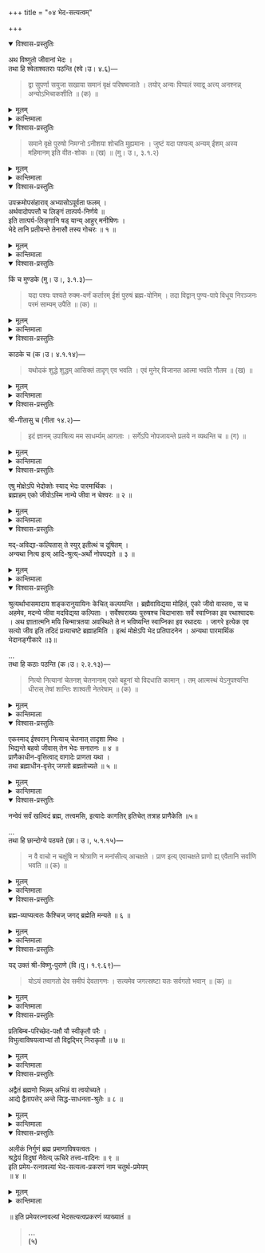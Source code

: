 +++
title = "०४ भेद-सत्यत्वम्"

+++

<details open><summary>विश्वास-प्रस्तुतिः</summary>

अथ विष्णुतो जीवानां भेदः ।  
तथा हि श्वेताश्वतराः पठन्ति (श्वे।उ। ४.६)—
> द्वा सुपर्णा सयुजा सखाया
> समानं वृक्षं परिषष्वजाते ।
> तयोर् अन्यः पिप्पलं स्वाद्व्
> अत्त्य् अनश्नन्न् अन्योऽभिचाकशीति ॥ (क) ॥
</details>

<details><summary>मूलम्</summary>

अथ विष्णुतो जीवानां भेदः ।  
तथा हि श्वेताश्वतराः पठन्ति (श्वे।उ। ४.६)—
> द्वा सुपर्णा सयुजा सखाया
> समानं वृक्षं परिषष्वजाते ।
> तयोर् अन्यः पिप्पलं स्वाद्व्
> अत्त्य् अनश्नन्न् अन्योऽभिचाकशीति ॥ (क) ॥
</details>

<details><summary>कान्तिमाला</summary>

ईश्वरात् जीवानां भेदं वक्तुमाह द्वेति । सुपां सुप लुगित्यादि सूत्रादौ विभक्तेरात् । द्वौ सुपणौ पक्षिणौ जीवेशलक्षणौ समानमेकं वृक्षं देहं परिषष्वजाते स्वीकृत्य तिष्ठतः । जीवो भोगाय, ईशो नियमनाय इति बोध्यं । तौ कीदृशावित्याह, सयुजौ सहयोगवन्तौ, सखायौ तत्तुल्यौ । तयोर् अन्य एको जीवः पिप्पलं कर्मफलं सुखदुःखरूपं स्वादु अत्ति । अन्य ईश स्तदनश्नन्नपि अभिचाकशीति । प्रदीप्यते ॥क॥
</details>

<details open><summary>विश्वास-प्रस्तुतिः</summary>

> समाने वृक्षे पुरुषो निमग्नो
> ऽनीशया शोचति मुह्यमानः ।
> जुष्टं यदा पश्यत्य् अन्यम् ईशम्
> अस्य महिमानम् इति वीत-शोकः ॥ (ख) ॥ (मु। उ।, ३.१.२)
</details>

<details><summary>मूलम्</summary>

> समाने वृक्षे पुरुषो निमग्नो
> ऽनीशया शोचति मुह्यमानः ।
> जुष्टं यदा पश्यत्य् अन्यम् ईशम्
> अस्य महिमानम् इति वीत-शोकः ॥ (ख) ॥ (मु। उ।, ३.१.२)
</details>

<details><summary>कान्तिमाला</summary>

समाने एकस्मिन् देहलक्षणे वृक्षे पुरुषो निमग्नो निरतः । अनीशया मायया मुह्यमानः सन् शोचति । यदा स्वस्मादन्यं भिन्नं ईशं कल्याणगुणगणेन स्वेन च जुष्टं परिषेवितं पश्यति ध्यायति तदा वीतशोकः सन् अस्य महिमानं ध्यायति ॥ख॥
</details>

<details open><summary>विश्वास-प्रस्तुतिः</summary>

उपक्रमोपसंहाराव् अभ्यासोऽपूर्वता फलम् ।  
अर्थवादोपपत्तौ च लिङ्गं तात्पर्य-निर्णये ॥  
इति तात्पर्य-लिङ्गानि षड् यान्य् आहुर् मनीषिणः ।  
भेदे तानि प्रतीयन्ते तेनासौ तस्य गोचरः ॥ १ ॥
</details>

<details><summary>मूलम्</summary>

उपक्रमोपसंहाराव् अभ्यासोऽपूर्वता फलम् ।  
अर्थवादोपपत्तौ च लिङ्गं तात्पर्य-निर्णये ॥  
इति तात्पर्य-लिङ्गानि षड् यान्य् आहुर् मनीषिणः ।  
भेदे तानि प्रतीयन्ते तेनासौ तस्य गोचरः ॥ १ ॥
</details>

<details><summary>कान्तिमाला</summary>

भेदे शास्त्रतात्पर्यं दर्शयितुं आह उपक्रमेति । बृहत्संहितायां उपक्रमोपसंहारयो रैकरूप्यं इत्येकलिङ्गं । द्वा सुपर्णा इत्युपक्रमः । अन्यमीशमित्युपसंहारः । द्वेति, तयोरन्य इति, अनश्नन् इति, अविशेष पुनः पुनः श्रुतिरभ्यासः । अणुत्वबृहत्त्वादिविरुद्ध्वनित्यधर्मावच्छिन्नप्रतियोगिकतया भेदस्य शास्त्रं विना लोकाद् प्रतीतेरपूर्वता । वीतशोक इतिफलं । तस्य महिमानमेति इत्यर्थवादः । अनश्नन्निति उपपत्तिः असौ भेदः तस्य शास्त्रतात्पर्य्यस्य गोचरो विषयः ॥१॥
</details>

<details open><summary>विश्वास-प्रस्तुतिः</summary>

किं च मुण्डके (मु। उ।, ३.१.३)—
> यदा पश्यः पश्यते रुक्म-वर्णं
> कर्तारम् ईशं पुरुषं ब्रह्म-योनिम् ।
> तदा विद्वान् पुण्य-पापे विधूय
> निरञ्जनः परमं साम्यम् उपैति ॥ (क) ॥
</details>

<details><summary>मूलम्</summary>

किं च मुण्डके (मु। उ।, ३.१.३)—
> यदा पश्यः पश्यते रुक्म-वर्णं
> कर्तारम् ईशं पुरुषं ब्रह्म-योनिम् ।
> तदा विद्वान् पुण्य-पापे विधूय
> निरञ्जनः परमं साम्यम् उपैति ॥ (क) ॥
</details>

<details><summary>कान्तिमाला</summary>

ननु नेतानि लिङ्गानि भेदं साधयितुमेकान्तानि, तेषामभेदसाधनेऽपि दर्शितत्वात् । ब्रह्मविद्ब्रह्मैव भवति ब्रह्मैव सन् ब्रह्माप्येति इति मोक्षदशायामभेदावधारणाद् व्यवहारिकोभेदः स्यादिति चेत् तत्राह, किञ्चेति यदेति । पश्यः ध्याता जीवः ॥क॥
</details>

<details open><summary>विश्वास-प्रस्तुतिः</summary>

काठके च (क।उ। ४.१.१४)—
> यथोदकं शुद्धे शुद्धम् आसिक्तं तादृग् एव भवति ।
> एवं मुनेर् विजानत आत्मा भवति गौतम ॥ (ख) ॥
</details>

<details><summary>मूलम्</summary>

काठके च (क।उ। ४.१.१४)—
> यथोदकं शुद्धे शुद्धम् आसिक्तं तादृग् एव भवति ।
> एवं मुनेर् विजानत आत्मा भवति गौतम ॥ (ख) ॥
</details>

<details><summary>कान्तिमाला</summary>

यथोदकमिति । विजानतस्तदनुभविनः ॥ख॥
</details>

<details open><summary>विश्वास-प्रस्तुतिः</summary>

श्री-गीतासु च (गीता १४.२)—
> इदं ज्ञानम् उपाश्रित्य मम साधर्म्यम् आगताः ।
> सर्गेऽपि नोपजायन्ते प्रलये न व्यथन्ति च ॥ (ग) ॥
</details>

<details><summary>मूलम्</summary>

श्री-गीतासु च (गीता १४.२)—
> इदं ज्ञानम् उपाश्रित्य मम साधर्म्यम् आगताः ।
> सर्गेऽपि नोपजायन्ते प्रलये न व्यथन्ति च ॥ (ग) ॥
</details>

<details><summary>कान्तिमाला</summary>

इदमिति । उपाश्रित्य प्राप्य ॥ग॥
</details>

<details open><summary>विश्वास-प्रस्तुतिः</summary>

एषु मोक्षेऽपि भेदोक्तेः स्याद् भेदः पारमार्थिकः ।  
ब्रह्माहम् एको जीवोऽस्मि नान्ये जीवा न चेश्वरः ॥ २ ॥
</details>

<details><summary>मूलम्</summary>

एषु मोक्षेऽपि भेदोक्तेः स्याद् भेदः पारमार्थिकः ।  
ब्रह्माहम् एको जीवोऽस्मि नान्ये जीवा न चेश्वरः ॥ २ ॥
</details>

<details><summary>कान्तिमाला</summary>

एष्विति । एषु वाक्येषु साम्यमिति, तादृगेवेति, साधर्म्यमिति, मोक्षेऽपि भेदोक्तेस्तात्त्विकोभेदः । एवञ्च ब्रह्मवेत्यत्र ब्रह्मतुल्य इत्येवार्थः ॥ एवौपम्येऽवधारणे इतिविश्वः ॥२॥
</details>

<details open><summary>विश्वास-प्रस्तुतिः</summary>

मद्-अविद्या-कल्पितास् ते स्युर् इतीत्थं च दूषितम् ।  
अन्यथा नित्य इत्य् आदि-श्रुत्य्-अर्थो नोपपद्यते ॥ ३ ॥
</details>

<details><summary>मूलम्</summary>

मद्-अविद्या-कल्पितास् ते स्युर् इतीत्थं च दूषितम् ।  
अन्यथा नित्य इत्य् आदि-श्रुत्य्-अर्थो नोपपद्यते ॥ ३ ॥
</details>

<details><summary>कान्तिमाला</summary>

स एव माया परिमोहितात्मा शरीर मास्थाय करोति सर्व इत्यादि
</details>

<details open><summary>विश्वास-प्रस्तुतिः</summary>

श्रुत्यर्थाभासमादाय शङ्करानुयायिनः केचित् कल्पयन्ति । ब्रह्मैवाविद्यया मोहितं, एको जीवो वास्तवः, स च अहमेव, मदन्ये जीवा मदविद्यया कल्पिताः । सर्वेश्वराख्यः पुरुषश्च चिदाभासाः सर्वे स्वाप्निका इव रथाश्वादयः । अथ ज्ञातात्मनि मयि चिन्मात्रतया अवस्थिते ते न भविष्यन्ति स्वाप्निका इव रथादयः । जागरे इत्येक एव सत्यो जीव इति तदिदं प्रत्याचष्टे ब्रह्माहमिति । इत्थं मोक्षेऽपि भेद प्रतिपादनेन । अन्यथा पारमार्थिक भेदानङ्गीकारे ॥३॥

…  
तथा हि कठाः पठन्ति (क।उ। २.२.१३)—
> नित्यो नित्यानां चेतनश् चेतनानाम्
> एको बहूनां यो विदधाति कामान् ।
> तम् आत्मस्थं येऽनुपश्यन्ति धीरास्
> तेषां शान्तिः शाश्वती नेतरेषाम् ॥ (क) ॥
</details>

<details><summary>मूलम्</summary>

श्रुत्यर्थाभासमादाय शङ्करानुयायिनः केचित् कल्पयन्ति । ब्रह्मैवाविद्यया मोहितं, एको जीवो वास्तवः, स च अहमेव, मदन्ये जीवा मदविद्यया कल्पिताः । सर्वेश्वराख्यः पुरुषश्च चिदाभासाः सर्वे स्वाप्निका इव रथाश्वादयः । अथ ज्ञातात्मनि मयि चिन्मात्रतया अवस्थिते ते न भविष्यन्ति स्वाप्निका इव रथादयः । जागरे इत्येक एव सत्यो जीव इति तदिदं प्रत्याचष्टे ब्रह्माहमिति । इत्थं मोक्षेऽपि भेद प्रतिपादनेन । अन्यथा पारमार्थिक भेदानङ्गीकारे ॥३॥

…  
तथा हि कठाः पठन्ति (क।उ। २.२.१३)—
> नित्यो नित्यानां चेतनश् चेतनानाम्
> एको बहूनां यो विदधाति कामान् ।
> तम् आत्मस्थं येऽनुपश्यन्ति धीरास्
> तेषां शान्तिः शाश्वती नेतरेषाम् ॥ (क) ॥
</details>

<details><summary>कान्तिमाला</summary>

तां श्रुतिमुदाहरति । नित्य इति । आत्मनि मनसि स्थितम् ॥क॥
</details>

<details open><summary>विश्वास-प्रस्तुतिः</summary>

एकस्माद् ईश्वरान् नित्याच् चेतनात् तादृशा मिथः ।  
भिद्यन्ते बहवो जीवास् तेन भेदः सनातनः ॥ ४ ॥  
प्राणैकाधीन-वृत्तित्वाद् वागादेः प्राणता यथा ।  
तथा ब्रह्माधीन-वृत्तेर् जगतो ब्रह्मतोच्यते ॥ ५ ॥
</details>

<details><summary>मूलम्</summary>

एकस्माद् ईश्वरान् नित्याच् चेतनात् तादृशा मिथः ।  
भिद्यन्ते बहवो जीवास् तेन भेदः सनातनः ॥ ४ ॥  
प्राणैकाधीन-वृत्तित्वाद् वागादेः प्राणता यथा ।  
तथा ब्रह्माधीन-वृत्तेर् जगतो ब्रह्मतोच्यते ॥ ५ ॥
</details>

<details><summary>कान्तिमाला</summary>

श्रुत्यर्थं योजयति एकस्मादिति । यः परेशो नित्यश् चेतन एकोनित्यानां चेतनानां बहूनां जीवानां कामान् वाञ्छितानि, यथा साधनं विदधाति । तं ये धीराः पश्यन्ति ध्यायन्ति, तेषां शान्तिः संसार दुःखनिवृत्तिः शाश्वतीति तदर्थः । न खलु नित्यानां चेतनानां अविद्याकल्पितत्वं प्रेक्षावता शक्यमभिधातुं, इत्येकजीववादकण्ठकुठाररूपमेतद्वाक्यं । तादृशा इति, नित्याश्चेतनाश्चेत्यर्थः । तेनेति, नित्यानां चेतनानां नित्यात् चेतनात् भेदप्रतिपादनेन इत्यर्थः ॥४॥
</details>

<details open><summary>विश्वास-प्रस्तुतिः</summary>

नन्वेवं सर्वं खल्विदं ब्रह्म, तत्त्वमसि, इत्यादेः कागतिर् इतिचेत् तत्राह प्राणैकेति ॥५॥

…  
तथा हि छान्दोग्ये पठ्यते (छा। उ।, ५.१.१५)—
> न वै वाचो न चक्षूंषि 
> न श्रोत्राणि न मनांसीत्य् आचक्षते ।
> प्राण इत्य् एवाचक्षते 
> प्राणो ह्य् एवैतानि सर्वाणि भवति ॥ (क) ॥
</details>

<details><summary>मूलम्</summary>

नन्वेवं सर्वं खल्विदं ब्रह्म, तत्त्वमसि, इत्यादेः कागतिर् इतिचेत् तत्राह प्राणैकेति ॥५॥

…  
तथा हि छान्दोग्ये पठ्यते (छा। उ।, ५.१.१५)—
> न वै वाचो न चक्षूंषि 
> न श्रोत्राणि न मनांसीत्य् आचक्षते ।
> प्राण इत्य् एवाचक्षते 
> प्राणो ह्य् एवैतानि सर्वाणि भवति ॥ (क) ॥
</details>

<details><summary>कान्तिमाला</summary>

नवै इति, वागादीनामिन्द्रियाणां वागादि शब्दैर्नाभिधानं । किन्तु प्राणायत्तवृत्तिकत्वात् प्राणशब्देनैवाभिधानं, प्राणरूपत्वञ्च यथाभवति, एवं ब्रह्मायत्तवृत्तिकत्वात् चिज्जडात्मकस्य प्रपञ्चस्य ब्रह्मशब्देनाभिधानं ब्रह्मरूपत्वञ्च इति ॥क॥
</details>

<details open><summary>विश्वास-प्रस्तुतिः</summary>

ब्रह्म-व्याप्यत्वतः कैश्चिज् जगद् ब्रह्मेति मन्यते ॥ ६ ॥
</details>

<details><summary>मूलम्</summary>

ब्रह्म-व्याप्यत्वतः कैश्चिज् जगद् ब्रह्मेति मन्यते ॥ ६ ॥
</details>

<details><summary>कान्तिमाला</summary>

यद्धि यद्द्याप्यं तत् तद्रूपमिति सङ्केतान्तरेणापि तदद्द्वैतवाक्यं सङ्गमनीयमित्याह ब्रह्मेति ॥६॥
</details>

<details open><summary>विश्वास-प्रस्तुतिः</summary>

यद् उक्तं श्री-विष्णु-पुराणे (वि।पु। १.९.६९)—
> योऽयं तवागतो देव समीपं देवतागणः ।
> सत्यमेव जगत्स्रष्टा यतः सर्वगतो भवान् ॥ (क) ॥
</details>

<details><summary>मूलम्</summary>

यद् उक्तं श्री-विष्णु-पुराणे (वि।पु। १.९.६९)—
> योऽयं तवागतो देव समीपं देवतागणः ।
> सत्यमेव जगत्स्रष्टा यतः सर्वगतो भवान् ॥ (क) ॥
</details>

<details><summary>कान्तिमाला</summary>

योऽयमिति श्रीविष्णुं प्रति देवानां वाक्यं । स्फुटार्थ । इत्थं च स एव मायेत्यादौ जीवस्य परमात्माभेदः तदायत्त वृत्तिकत्वादिभ्यां व्याख्यातो बोध्यः ॥क॥
</details>

<details open><summary>विश्वास-प्रस्तुतिः</summary>

प्रतिबिम्ब-परिच्छेद-पक्षौ यौ स्वीकृतौ परैः ।  
विभुत्वाविषयत्वाभ्यां तौ विद्वद्भिर् निराकृतौ ॥ ७ ॥
</details>

<details><summary>मूलम्</summary>

प्रतिबिम्ब-परिच्छेद-पक्षौ यौ स्वीकृतौ परैः ।  
विभुत्वाविषयत्वाभ्यां तौ विद्वद्भिर् निराकृतौ ॥ ७ ॥
</details>

<details><summary>कान्तिमाला</summary>

उपाधौ प्रतिबिम्बितं तेन परिच्छिन्नं वा ब्रह्म जीवरूपस्यात् । उपाधेर्विगमे तु ब्रह्मवैकमित्याहुः केवलाद्द्वैतिनः । तन्निराकर्तुमाह प्रतिबिम्बेति । ब्रह्मणो विभुत्वात् नैरूप्याच्च न तस्य प्रतिबिम्बं । परिच्छेदविषयत्वास्वीकाराच्च न तस्य परिच्छेदः । वास्तवे परिच्छेदे टङ्कच्छिन्नपाषाणखण्डव-द्विकारित्वाद्यापत्तिः ॥७॥
</details>

<details open><summary>विश्वास-प्रस्तुतिः</summary>

अद्वैतं ब्रह्मणो भिन्नम् अभिन्नं वा त्वयोच्यते ।  
आद्ये द्वैतापत्तेर् अन्ते सिद्ध-साधनता-श्रुतेः ॥ ८ ॥
</details>

<details><summary>मूलम्</summary>

अद्वैतं ब्रह्मणो भिन्नम् अभिन्नं वा त्वयोच्यते ।  
आद्ये द्वैतापत्तेर् अन्ते सिद्ध-साधनता-श्रुतेः ॥ ८ ॥
</details>

<details><summary>कान्तिमाला</summary>

क्षोदाक्षमत्वादप्यद्वैतं नाभ्युपेयमित्याह अद्वैतम् इति । जीव ब्रह्मणोरद्वैतं ब्रह्मणो भिन्नं न वा, नाद्यः, द्वैतापत्तेः । नान्त्यः, प्रतिपादयन्त्या श्रुतेः सिद्धसाधनता पातात् । अद्वैतं हि ब्रह्मात्मकं अतः सिद्धं तदस्ति किं तत् प्रतिपादनेन ॥८॥
</details>

<details open><summary>विश्वास-प्रस्तुतिः</summary>

अलीकं निर्गुणं ब्रह्म प्रमाणाविषयत्वतः ।  
श्रद्धेयं विदुषां नैवेत्य् ऊचिरे तत्त्व-वादिनः ॥ ९ ॥  
इति प्रमेय-रत्नावल्यां भेद-सत्यत्व-प्रकरणं नाम चतुर्थ-प्रमेयम्   
॥ ४ ॥
</details>

<details><summary>मूलम्</summary>

अलीकं निर्गुणं ब्रह्म प्रमाणाविषयत्वतः ।  
श्रद्धेयं विदुषां नैवेत्य् ऊचिरे तत्त्व-वादिनः ॥ ९ ॥  
इति प्रमेय-रत्नावल्यां भेद-सत्यत्व-प्रकरणं नाम चतुर्थ-प्रमेयम्   
॥ ४ ॥
</details>

<details><summary>कान्तिमाला</summary>

ननु साक्षी चेताः केवलो निर्गुणश्च इति श्रुतेः निर्गुणमेव । ब्रह्म वास्तवं तत्राह अलीकमिति । न तावत् निर्गुणे ब्रह्मणि प्रत्यक्षं प्रमाणं रूपाद्यभावात् । नाप्यनुमानं तद्द्व्याप्य लिङ्गाभावात् । न च शब्दः प्रवृत्तिनिमित्तानां जात्यादीनां तस्मिन्नभावात् । न च तत्र भागलक्षणया भाव्यं, सर्वशब्दावाच्ये तदसम्भवादिति पूर्वमेवोक्तं ॥९॥
</details>

॥ इति प्रमेयरत्नावल्यां भेदसत्यत्वप्रकरणं व्याख्यातं ॥
> **…  
(५)**

